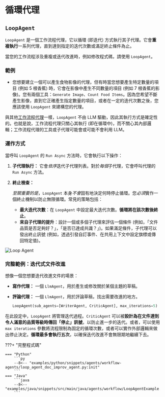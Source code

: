 # 循環代理

## `LoopAgent`

`LoopAgent` 是一個工作流程代理，它以循環 (即迭代) 方式執行其子代理。它會**重複執行**一系列代理，直到達到指定的迭代次數或滿足終止條件為止。

當您的工作流程涉及重複或迭代改進時，例如修改程式碼，請使用 `LoopAgent`。

### 範例

* 您想要建立一個可以產生食物影像的代理，但有時當您想要產生特定數量的項目 (例如 5 根香蕉) 時，它會在影像中產生不同數量的項目 (例如 7 根香蕉的影像)。您有兩個工具：`Generate Image`、`Count Food Items`。因為您希望不斷產生影像，直到它正確產生指定數量的項目，或者在一定的迭代次數之後，您應該使用 `LoopAgent` 來建構您的代理。

與其他[工作流程代理](index.md)一樣，`LoopAgent` 不由 LLM 驅動，因此其執行方式是確定性的。也就是說，工作流程代理只關心其執行 (即在循環中)，而不關心其內部邏輯；工作流程代理的工具或子代理可能會或可能不會利用 LLM。

### 運作方式

當呼叫 `LoopAgent` 的 `Run Async` 方法時，它會執行以下操作：

1. **子代理執行：**  它會*依序*迭代子代理列表。對於*每個*子代理，它會呼叫代理的 `Run Async` 方法。
2. **終止檢查：**

    *至關重要的是*，`LoopAgent` 本身*不會*固有地決定何時停止循環。您*必須*實作一個終止機制以防止無限循環。常見的策略包括：

    * **最大迭代次數**：在 `LoopAgent` 中設定最大迭代次數。**循環將在該次數後終止**。
    * **來自子代理的提升**：設計一個或多個子代理來評估一個條件 (例如，「文件品質是否足夠好？」，「是否已達成共識？」)。如果滿足條件，子代理可以發出終止訊號 (例如，透過引發自訂事件、在共用上下文中設定旗標或傳回特定值)。

![Loop Agent](../../assets/loop-agent.png)

### 完整範例：迭代式文件改進

想像一個您想要迭代改進文件的場景：

* **寫作代理：** 一個 `LlmAgent`，用於產生或修改關於某個主題的草稿。
* **評論代理：** 一個 `LlmAgent`，用於評論草稿，找出需要改進的地方。

    ```py
    LoopAgent(sub_agents=[WriterAgent, CriticAgent], max_iterations=5)
    ```

在此設定中，`LoopAgent` 將管理迭代過程。`CriticAgent` 可以被**設計為在文件達到令人滿意的品質等級時傳回「停止」訊號**，以防止進一步的迭代。或者，可以使用 `max iterations` 參數將流程限制為固定的循環次數，或者可以實作外部邏輯來做出停止決定。**循環最多會執行五次**，以確保迭代改進不會無限期地繼續下去。

???+ "完整程式碼"

    === "Python"
        ```py
        --8<-- "examples/python/snippets/agents/workflow-agents/loop_agent_doc_improv_agent.py:init"
        ```
    === "Java"
        ```java
        --8<-- "examples/java/snippets/src/main/java/agents/workflow/LoopAgentExample.java:init"
        ```
